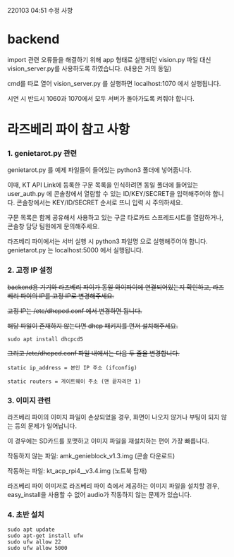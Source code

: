 220103 04:51 수정 사항

# backend
import 관련 오류들을 해결하기 위해 app 형태로 실행되던 vision.py 파일 대신 vision_server.py를 사용하도록 하였습니다.
(내용은 거의 동일) 

cmd를 따로 열어 vision_server.py 를 실행하면 localhost:1070 에서 실행됩니다.

시연 시 반드시 1060과 1070에서 모두 서버가 돌아가도록 켜줘야 합니다.

# 라즈베리 파이 참고 사항

### 1. genietarot.py 관련

genietarot.py 를 예제 파일들이 들어있는 python3 폴더에 넣어줍니다.

이때, KT API Link에 등록한 구문 목록을 인식하려면 동일 폴더에 들어있는 user_auth.py 에 콘솔창에서 열람할 수 있는 ID/KEY/SECRET을 입력해주어야 합니다.
콘솔창에서는 KEY/ID/SECRET 순서로 뜨니 입력 시 주의하세요.

구문 목록은 함께 공유해서 사용하고 있는 구글 타로카드 스프레드시트를 열람하거나, 콘솔창 담당 팀원에게 문의해주세요.

라즈베리 파이에서는 서버 실행 시 python3 파일명 으로 실행해주어야 합니다.
genietarot.py 는 localhost:5000 에서 실행됩니다.

### 2. 고정 IP 설정

~~backend용 기기와 라즈베리 파이가 동일 와이파이에 연결되어있는지 확인하고, 라즈베리 파이의 IP를 고정 IP로 변경해주세요.~~

~~고정 IP는 /etc/dhcpcd.conf 에서 변경하면 됩니다.~~

~~해당 파일이 존재하지 않는다면 dhcp 패키지를 먼저 설치해주세요.~~

```
sudo apt install dhcpcd5
```

~~그리고 /etc/dhcpcd.conf 파일 내에서는 다음 두 줄을 변경합니다.~~

```
static ip_address = 본인 IP 주소 (ifconfig)

static routers = 게이트웨이 주소 (맨 끝자리만 1)
```
### 3. 이미지 관련

라즈베리 파이의 이미지 파일이 손상되었을 경우, 화면이 나오지 않거나 부팅이 되지 않는 등의 문제가 일어납니다. 

이 경우에는 SD카드를 포맷하고 이미지 파일을 재설치하는 편이 가장 빠릅니다.

작동하지 않는 파일: amk_genieblock_v1.3.img (콘솔 다운로드)

작동하는 파일: kt_acp_rpi4__v3.4.img (노트북 탑재)

라즈베리 파이 이미저로 라즈베리 파이 측에서 제공하는 이미지 파일을 설치할 경우, easy_install을 사용할 수 없어 audio가 작동하지 않는 문제가 있습니다.

### 4. 초반 설치

```
sudo apt update
sudo apt-get install ufw
sudo ufw allow 22
sudo ufw allow 5000
```
